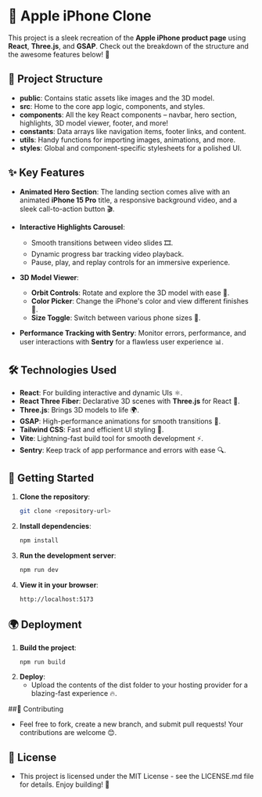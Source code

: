 # 🍏 Apple iPhone Clone

This project is a sleek recreation of the **Apple iPhone product page** using **React**, **Three.js**, and **GSAP**. Check out the breakdown of the structure and the awesome features below! 🌟

## 📂 Project Structure

- **public**: Contains static assets like images and the 3D model.
- **src**: Home to the core app logic, components, and styles.
- **components**: All the key React components – navbar, hero section, highlights, 3D model viewer, footer, and more!
- **constants**: Data arrays like navigation items, footer links, and content.
- **utils**: Handy functions for importing images, animations, and more.
- **styles**: Global and component-specific stylesheets for a polished UI.

## ✨ Key Features

- **Animated Hero Section**: The landing section comes alive with an animated **iPhone 15 Pro** title, a responsive background video, and a sleek call-to-action button 🎬.
  
- **Interactive Highlights Carousel**:
  - Smooth transitions between video slides 🎞️.
  - Dynamic progress bar tracking video playback.
  - Pause, play, and replay controls for an immersive experience.
  
- **3D Model Viewer**:
  - **Orbit Controls**: Rotate and explore the 3D model with ease 🔄.
  - **Color Picker**: Change the iPhone's color and view different finishes 🎨.
  - **Size Toggle**: Switch between various phone sizes 📱.

- **Performance Tracking with Sentry**: Monitor errors, performance, and user interactions with **Sentry** for a flawless user experience 📊.

## 🛠️ Technologies Used

- **React**: For building interactive and dynamic UIs ⚛️.
- **React Three Fiber**: Declarative 3D scenes with **Three.js** for React 🚀.
- **Three.js**: Brings 3D models to life 🌍.
- **GSAP**: High-performance animations for smooth transitions 🎢.
- **Tailwind CSS**: Fast and efficient UI styling 🌈.
- **Vite**: Lightning-fast build tool for smooth development ⚡.
- **Sentry**: Keep track of app performance and errors with ease 🔍.

## 🚀 Getting Started

1. **Clone the repository**:  
   ```bash
   git clone <repository-url>

2. **Install dependencies**:
   ```bash
   npm install

3. **Run the development server**:
   ```bash
   npm run dev
   
4. **View it in your browser**:
   ```bash
   http://localhost:5173

## 🌍 Deployment

1. **Build the project**:
   ```bash
   npm run build

3. **Deploy**:
    - Upload the contents of the dist folder to your hosting provider for a blazing-fast experience 🔥.


##🤝 Contributing
   - Feel free to fork, create a new branch, and submit pull requests! Your contributions are welcome 😊.

## 📝 License
   - This project is licensed under the MIT License - see the LICENSE.md file for details. Enjoy building! 🎉














